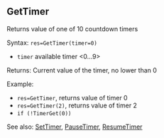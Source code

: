 ## GetTimer

Returns value of one of 10 countdown timers

Syntax: `res=GetTimer(timer=0)`

* `timer` available timer &lt;0...9&gt;

Returns: Current value of the timer, no lower than 0

Example:

* `res=GetTimer`, returns value of timer 0
* `res=GetTimer(2)`, returns value of timer 2
* `if (!TimerGet(0))`

See also: [SetTimer](/api-native-functions/settimer.md), [PauseTimer](/api-native-functions/pausetimer.md), [ResumeTimer](/api-native-functions/resumetimer.md)

